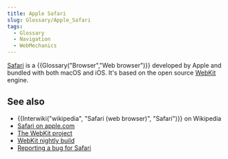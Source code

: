 ```yaml
---
title: Apple Safari
slug: Glossary/Apple_Safari
tags:
  - Glossary
  - Navigation
  - WebMechanics
---
```

<p><a href="https://www.apple.com/safari/">Safari</a> is a {{Glossary("Browser","Web browser")}} developed by Apple and bundled with both macOS and iOS. It's based on the open source <a href="https://webkit.org/">WebKit</a> engine.</p>

<h2 id="see_also">See also</h2>

<ul>
 <li>{{Interwiki("wikipedia", "Safari (web browser)", "Safari")}} on Wikipedia</li>
 <li><a href="https://www.apple.com/safari/">Safari on apple.com</a></li>
 <li><a href="https://webkit.org/">The WebKit project</a></li>
 <li><a href="https://nightly.webkit.org/">WebKit nightly build</a></li>
 <li><a href="https://bugs.webkit.org/">Reporting a bug for Safari</a></li>
</ul>
